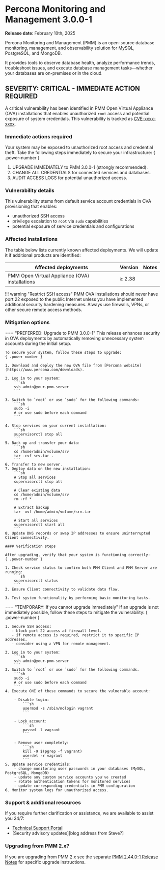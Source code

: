 # Percona Monitoring and Management 3.0.0-1

**Release date**: February 10th, 2025                                                                     


Percona Monitoring and Management (PMM) is an open-source database monitoring, management, and observability solution for MySQL, PostgreSQL, and MongoDB. 

It provides tools to observe database health, analyze performance trends, troubleshoot issues, and execute database management tasks—whether your databases are on-premises or in the cloud.


## SEVERITY: CRITICAL - IMMEDIATE ACTION REQUIRED

A critical vulnerability has been identified in PMM Open Virtual Appliance (OVA) installations that enables unauthorized `root` access and potential exposure of system credentials. This vulnerability is tracked as [CVE-xxxx-xxxx](https://cve.mitre.org/cgi-bin/cvename.cgi?name=xxxx-xxxx).


### Immediate actions required
Your system may be exposed to unauthorized root access and credential theft. Take the following steps immediately to secure your infrastructure:
{ .power-number }

1. UPGRADE IMMEDIATELY to PMM 3.0.0-1 (strongly recommended).
2. CHANGE ALL CREDENTIALS for connected services and databases.
3. AUDIT ACCESS LOGS for potential unauthorized access.

### Vulnerability details
This vulnerability stems from default service account credentials in OVA provisioning that enables:

 - unauthorized SSH access
 - privilege escalation to `root` via `sudo` capabilities
 - potential exposure of service credentials and configurations

### Affected installations  
The table below lists currently known affected deployments. We will update it if additional products are identified:

| Affected deployments                     | Version | Notes |
|-------------------------------------------|---------|-------|
| PMM Open Virtual Appliance (OVA) installations | ≥ 2.38  |       |


!!! warning "Restrict SSH access"
    PMM OVA installations should never have port 22 exposed to the public Internet unless you have implemented additional security hardening measures. Always use firewalls, VPNs, or other secure remote access methods.

### Mitigation options  


=== "PREFERRED: Upgrade to PMM 3.0.0-1"
    This release enhances security in OVA deployments by automatically removing unnecessary system accounts during the initial setup.

    To secure your system, follow these steps to upgrade:
    { .power-number }

    1. Download and deploy the new OVA file from [Percona website](https://www.percona.com/downloads).

    2. Log in to your system:
        ```sh
        ssh admin@your-pmm-server
        ```

    3. Switch to `root` or use `sudo` for the following commands:
        ```sh
        sudo -i
        # or use sudo before each command
        ```

    4. Stop services on your current installation: 
        ```sh 
        supervisorctl stop all
        ```
    5. Back up and transfer your data:
        ```sh
        cd /home/admin/volume/srv
        tar -cvf srv.tar .
        ``` 
    6. Transfer to new server.
    7. Deploy data on the new installation:
        ```sh
        # Stop all services
        supervisorctl stop all

        # Clear existing data
        cd /home/admin/volume/srv
        rm -rf *

        # Extract backup
        tar -xvf /home/admin/volume/srv.tar

        # Start all services
        supervisorctl start all
        ```
    8. Update DNS records or swap IP addresses to ensure uninterrupted Client connectivity.

    #### Verification steps

    After upgrading, verify that your system is functioning correctly:
    { .power-number }

    1. Check service status to confirm both PMM Client and PMM Server are running:
        ```sh
        supervisorctl status
        ```
    2. Ensure Client connectivity to validate data flow.

    3. Test system functionality by performing basic monitoring tasks.

=== "TEMPORARY: If you cannot upgrade immediately"
    If an upgrade is not immediately possible, follow these steps to mitigate the vulnerability:
    { .power-number }

    1. Secure SSH access:
       - block port 22 access at firewall level.
       - if remote access is required, restrict it to specific IP addresses.
       - consider using a VPN for remote management.
    
    2. Log in to your system:
        ```sh
        ssh admin@your-pmm-server
        ```
    3. Switch to `root` or use `sudo` for the following commands.
        ```sh
        sudo -i
        # or use sudo before each command
        ```
    4. Execute ONE of these commands to secure the vulnerable account:

        - Disable login:
            ```sh
            usermod -s /sbin/nologin vagrant
            ```

        - Lock account:
            ```sh
            passwd -l vagrant
            ```

        - Remove user completely:
            ```sh
            kill -9 $(pgrep -f vagrant)
            userdel -r vagrant
            ```
    5. Update service credentials:
        - change monitoring user passwords in your databases (MySQL, PostgreSQL, MongoDB)
        - update any custom service accounts you've created
        - rotate authentication tokens for monitored services
        - update corresponding credentials in PMM configuration
    6. Monitor system logs for unauthorized access.

### Support & additional resources
If you require further clarification or assistance, we are available to assist you 24/7:

 - [Technical Support Portal](https://my.percona.com)
 - [Security advisory updates][blog address from Steve?]

### Upgrading from PMM 2.x?
If you are upgrading from PMM 2.x see the separate [PMM 2.44.0-1 Release Notes](https://docs.percona.com/percona-monitoring-and-management/2/release-notes/2.44.0_1.html) for specific upgrade instructions.
